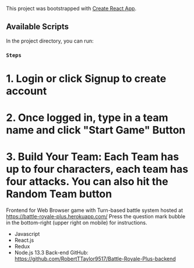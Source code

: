 This project was bootstrapped with [Create React App](https://github.com/facebook/create-react-app).

## Available Scripts

In the project directory, you can run:

### `Steps`
# 1. Login or click Signup to create account
# 2. Once logged in, type in a team name and click "Start Game" Button
# 3. Build Your Team: Each Team has up to four characters, each team has four attacks. You can also hit the Random Team button

Frontend for Web Browser game with Turn-based battle system hosted at https://battle-royale-plus.herokuapp.com/ Press the question mark bubble in the bottom-right (upper right on mobile) for instructions.

* Javascript
* React.js
* Redux
* Node.js 13.3
Back-end GitHub: https://github.com/RobertTTaylor9517/Battle-Royale-Plus-backend
